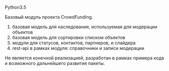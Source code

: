 Python3.5

Базовый модуль проекта CrowdFunding.

1. базовая модель для наследования, используемая для модерации объектов
2. базовая модель для сортировки списком объектов
3. модули для статусов, контактов, партнеров, и слайдера
4. rest-api в рамках модуля: справочники и записи модерации

Не является конечной реализацией, разработан в рамках примера кода и 
возможного дальнейшего развития пакеты.
